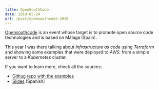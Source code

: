 ```yaml
---
title: OpenSouthCode
date: 2019-05-24
url: /post/opensouthcode-2019
---
```


[Opensouthcode](https://www.opensouthcode.org) is an event whose target is to promote open source code technologies and is based on Málaga (Spain).

This year I was there talking about *Infrastructure as code* using *Terraform* and showing some examples that were deployed to *AWS*: from a simple server to a *Kubernetes* cluster.

If you want to learn more, check all the sources:

* [Githug repo with the examples](https://github.com/mendrugory/opensouthcode2019)
* [Slides](https://mendrugory.github.io/opensouthcode2019/#/) (Spanish)